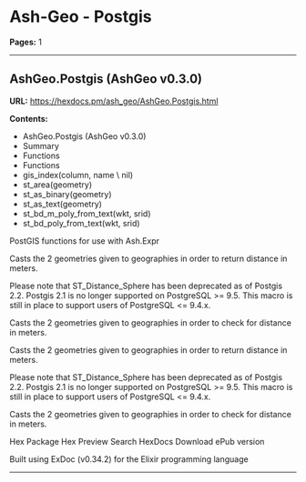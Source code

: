 # Ash-Geo - Postgis

**Pages:** 1

---

## AshGeo.Postgis (AshGeo v0.3.0)

**URL:** https://hexdocs.pm/ash_geo/AshGeo.Postgis.html

**Contents:**
- AshGeo.Postgis (AshGeo v0.3.0)
- Summary
- Functions
- Functions
- gis_index(column, name \\ nil)
- st_area(geometry)
- st_as_binary(geometry)
- st_as_text(geometry)
- st_bd_m_poly_from_text(wkt, srid)
- st_bd_poly_from_text(wkt, srid)

PostGIS functions for use with Ash.Expr

Casts the 2 geometries given to geographies in order to return distance in meters.

Please note that ST_Distance_Sphere has been deprecated as of Postgis 2.2. Postgis 2.1 is no longer supported on PostgreSQL >= 9.5. This macro is still in place to support users of PostgreSQL <= 9.4.x.

Casts the 2 geometries given to geographies in order to check for distance in meters.

Casts the 2 geometries given to geographies in order to return distance in meters.

Please note that ST_Distance_Sphere has been deprecated as of Postgis 2.2. Postgis 2.1 is no longer supported on PostgreSQL >= 9.5. This macro is still in place to support users of PostgreSQL <= 9.4.x.

Casts the 2 geometries given to geographies in order to check for distance in meters.

Hex Package Hex Preview Search HexDocs Download ePub version

Built using ExDoc (v0.34.2) for the Elixir programming language

---
